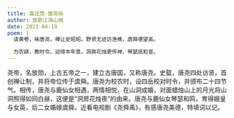 ```yaml
---
title: 喜迁莺·唐尧咏
author: 放歌江海山阙
date: 2021-04-19
poem: |
  读黄卷，咏唐尧，禅让史昭昭。野贤无迹访渔樵，虞舜德望高。

  为农耕，教时令，迎得丰年景。洞房花烛更传神，琴瑟抚和音。
---
```


尧帝，名放勋，上古五帝之一，建立古唐国，又称唐尧。史载，唐尧四处访贤，首创禅让制，并将帝位传于虞舜。唐尧为校农时，设四岳校对时令，并颁布二十四节气。相传，唐尧与鹿仙女相遇，两情相悦，在山洞成婚，对面蜡烛山上的月光将山洞照得如同白昼，这便是“洞房花烛夜”的由来。唐尧与鹿仙女琴瑟和鸣，育得娥皇与女英，后二女婚嫁虞舜。近看电视剧《尧舜禹》，有感唐尧美德，特填词以记。
